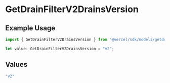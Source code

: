 # GetDrainFilterV2DrainsVersion

## Example Usage

```typescript
import { GetDrainFilterV2DrainsVersion } from "@vercel/sdk/models/getdrainop.js";

let value: GetDrainFilterV2DrainsVersion = "v2";
```

## Values

```typescript
"v2"
```
